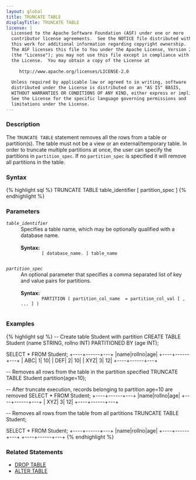 ```yaml
---
layout: global
title: TRUNCATE TABLE
displayTitle: TRUNCATE TABLE
license: |
  Licensed to the Apache Software Foundation (ASF) under one or more
  contributor license agreements.  See the NOTICE file distributed with
  this work for additional information regarding copyright ownership.
  The ASF licenses this file to You under the Apache License, Version 2.0
  (the "License"); you may not use this file except in compliance with
  the License.  You may obtain a copy of the License at
 
     http://www.apache.org/licenses/LICENSE-2.0
 
  Unless required by applicable law or agreed to in writing, software
  distributed under the License is distributed on an "AS IS" BASIS,
  WITHOUT WARRANTIES OR CONDITIONS OF ANY KIND, either express or implied.
  See the License for the specific language governing permissions and
  limitations under the License.
---
```


### Description

The `TRUNCATE TABLE` statement removes all the rows from a table or partition(s). The table must not be a view 
or an external/temporary table. In order to truncate multiple partitions at once, the user can specify the partitions 
in `partition_spec`. If no `partition_spec` is specified it will remove all partitions in the table.

### Syntax

{% highlight sql %}
TRUNCATE TABLE table_identifier [ partition_spec ]
{% endhighlight %}

### Parameters

<dl>
  <dt><code><em>table_identifier</em></code></dt>
  <dd>
    Specifies a table name, which may be optionally qualified with a database name.<br><br>
    <b>Syntax:</b>
      <code>
        [ database_name. ] table_name
      </code>
  </dd>
</dl>
<dl>
  <dt><code><em>partition_spec</em></code></dt>
  <dd>
    An optional parameter that specifies a comma separated list of key and value pairs
    for partitions.<br><br>
    <b>Syntax:</b>
      <code>
        PARTITION ( partition_col_name  = partition_col_val [ , ... ] )
      </code>
  </dd>
</dl>

### Examples

{% highlight sql %}
-- Create table Student with partition
CREATE TABLE Student (name STRING, rollno INT) PARTITIONED BY (age INT);

SELECT * FROM Student;
+----+------+---+
|name|rollno|age|
+----+------+---+
| ABC|     1| 10|
| DEF|     2| 10|
| XYZ|     3| 12|
+----+------+---+

-- Removes all rows from the table in the partition specified
TRUNCATE TABLE Student partition(age=10);

-- After truncate execution, records belonging to partition age=10 are removed
SELECT * FROM Student;
+----+------+---+
|name|rollno|age|
+----+------+---+
| XYZ|     3| 12|
+----+------+---+

-- Removes all rows from the table from all partitions
TRUNCATE TABLE Student;

SELECT * FROM Student;
+----+------+---+
|name|rollno|age|
+----+------+---+
+----+------+---+
{% endhighlight %}

### Related Statements

 * [DROP TABLE](sql-ref-syntax-ddl-drop-table.html)
 * [ALTER TABLE](sql-ref-syntax-ddl-alter-table.html)
